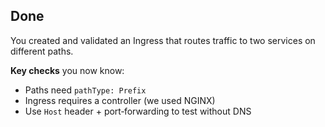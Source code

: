 ## Done

You created and validated an Ingress that routes traffic to two services on different paths.

**Key checks** you now know:
- Paths need `pathType: Prefix`
- Ingress requires a controller (we used NGINX)
- Use `Host` header + port‑forwarding to test without DNS
